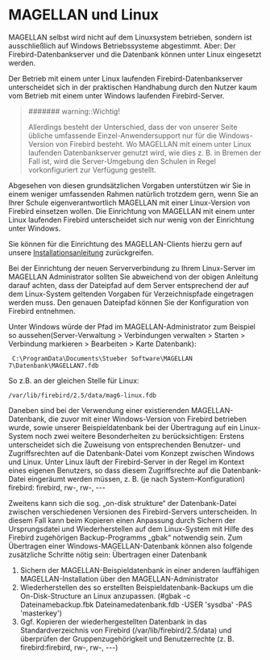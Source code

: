 # MAGELLAN und Linux

MAGELLAN selbst wird nicht auf dem Linuxsystem betrieben, sondern ist ausschließlich auf Windows Betriebssysteme abgestimmt. 
Aber: Der Firebird-Datenbankserver und die Datenbank können unter Linux eingesetzt werden. 

Der Betrieb mit einem unter Linux laufenden Firebird-Datenbankserver unterscheidet sich in der praktischen Handhabung durch den Nutzer kaum vom Betrieb mit einem unter Windows laufenden Firebird-Server.  

> ####### warning::Wichtig!
>
> Allerdings besteht der Unterschied, dass der von unserer Seite übliche umfassende Einzel-Anwendersupport nur für die Windows-Version von Firebird besteht. Wo MAGELLAN mit einem unter Linux laufenden Datenbankserver genutzt wird, wie dies z. B. in Bremen der Fall ist, wird die Server-Umgebung den Schulen in Regel vorkonfiguriert zur Verfügung gestellt. 


Abgesehen von diesen grundsätzlichen Vorgaben unterstützen wir Sie in einem weniger umfassenden Rahmen natürlich trotzdem gern, wenn Sie an Ihrer Schule eigenverantwortlich MAGELLAN mit einer Linux-Version von Firebird einsetzen wollen. Die Einrichtung von MAGELLAN mit einem unter Linux laufenden Firebird unterscheidet sich nur wenig von der Einrichtung unter Windows. 

Sie können für die Einrichtung des MAGELLAN-Clients hierzu gern auf unsere [Installationsanleitung](https://doc.MAGELLAN7.stueber.de/installation/) zurückgreifen.


Bei der Einrichtung der neuen Serververbindung zu Ihrem Linux-Server im MAGELLAN Administrator sollten Sie abweichend von der obigen Anleitung darauf achten, dass der Dateipfad auf dem Server entsprechend der auf dem Linux-System geltenden Vorgaben für Verzeichnispfade eingetragen werden muss. Den genauen Dateipfad können Sie der Konfiguration von Firebird entnehmen.
 
Unter Windows würde der Pfad im MAGELLAN-Administrator zum Beispiel so aussehen(Server-Verwaltung > Verbindungen verwalten > Starten > Verbindung markieren > Bearbeiten > Karte Datenbank):



```
 C:\ProgramData\Documents\Stueber Software\MAGELLAN 7\Datenbank\MAGELLAN7.fdb
```



 So z.B. an der gleichen Stelle für Linux: 


```
/var/lib/firebird/2.5/data/mag6-linux.fdb
```



Daneben sind bei der Verwendung einer existierenden MAGELLAN-Datenbank, die zuvor mit einer Windows-Version von Firebird betrieben wurde, sowie unserer Beispieldatenbank bei der Übertragung auf ein Linux-System noch zwei weitere Besonderheiten zu berücksichtigen: Erstens unterscheidet sich die Zuweisung von entsprechenden Benutzer- und Zugriffsrechten auf die Datenbank-Datei vom Konzept zwischen Windows und Linux. Unter Linux läuft der Firebird-Server in der Regel im Kontext eines eigenen Benutzers, so dass diesem Zugriffsrechte auf die Datenbank-Datei eingeräumt werden müssen, z. B. (je nach System-Konfiguration) firebird:
firebird, rw-, rw-, --- 

Zweitens kann sich die sog. „on-disk strukture“ der Datenbank-Datei zwischen verschiedenen Versionen des Firebird-Servers unterscheiden. In diesem Fall kann beim Kopieren einen Anpassung durch Sichern der Ursprungsdatei und Wiederherstellen auf dem Linux-System mit Hilfe des Firebird zugehörigen Backup-Programms „gbak“ notwendig sein. Zum Übertragen einer Windows-MAGELLAN-Datenbank können also folgende zusätzliche Schritte nötig sein: Übertragen einer Datenbank 

1. Sichern der MAGELLAN-Beispieldatenbank in einer anderen lauffähigen MAGELLAN-Installation über den MAGELLAN-Administrator
2. Wiederherstellen des so erstellten Beispieldatenbank-Backups um die On-Disk-Structure an Linux anzupassen. (#gbak -c Dateinamebackup.fbk Dateinamedatenbank.fdb -USER 'sysdba' -PAS 'masterkey') 
3. Ggf. Kopieren der wiederhergestellten Datenbank in das Standardverzeichnis von Firebird (/var/lib/firebird/2.5/data) und überprüfen der Gruppenzugehörigkeit und Benutzerrechte (z. B. firebird:firebird, rw-, rw-, ---) 
